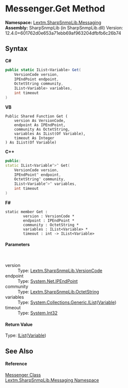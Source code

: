 # Messenger.Get Method 
 

**Namespace:**&nbsp;<a href="N_Lextm_SharpSnmpLib_Messaging">Lextm.SharpSnmpLib.Messaging</a><br />**Assembly:**&nbsp;SharpSnmpLib (in SharpSnmpLib.dll) Version: 12.4.0+601762d0e653a71ebb69af963204dfbfb6c26b74

## Syntax

**C#**<br />
``` C#
public static IList<Variable> Get(
	VersionCode version,
	IPEndPoint endpoint,
	OctetString community,
	IList<Variable> variables,
	int timeout
)
```

**VB**<br />
``` VB
Public Shared Function Get ( 
	version As VersionCode,
	endpoint As IPEndPoint,
	community As OctetString,
	variables As IList(Of Variable),
	timeout As Integer
) As IList(Of Variable)
```

**C++**<br />
``` C++
public:
static IList<Variable^>^ Get(
	VersionCode version, 
	IPEndPoint^ endpoint, 
	OctetString^ community, 
	IList<Variable^>^ variables, 
	int timeout
)
```

**F#**<br />
``` F#
static member Get : 
        version : VersionCode * 
        endpoint : IPEndPoint * 
        community : OctetString * 
        variables : IList<Variable> * 
        timeout : int -> IList<Variable> 

```


#### Parameters
&nbsp;<dl><dt>version</dt><dd>Type: <a href="T_Lextm_SharpSnmpLib_VersionCode">Lextm.SharpSnmpLib.VersionCode</a><br /></dd><dt>endpoint</dt><dd>Type: <a href="https://docs.microsoft.com/dotnet/api/system.net.ipendpoint" target="_blank" rel="noopener noreferrer">System.Net.IPEndPoint</a><br /></dd><dt>community</dt><dd>Type: <a href="T_Lextm_SharpSnmpLib_OctetString">Lextm.SharpSnmpLib.OctetString</a><br /></dd><dt>variables</dt><dd>Type: <a href="https://docs.microsoft.com/dotnet/api/system.collections.generic.ilist-1" target="_blank" rel="noopener noreferrer">System.Collections.Generic.IList</a>(<a href="T_Lextm_SharpSnmpLib_Variable">Variable</a>)<br /></dd><dt>timeout</dt><dd>Type: <a href="https://docs.microsoft.com/dotnet/api/system.int32" target="_blank" rel="noopener noreferrer">System.Int32</a><br /></dd></dl>

#### Return Value
Type: <a href="https://docs.microsoft.com/dotnet/api/system.collections.generic.ilist-1" target="_blank" rel="noopener noreferrer">IList</a>(<a href="T_Lextm_SharpSnmpLib_Variable">Variable</a>)

## See Also


#### Reference
<a href="T_Lextm_SharpSnmpLib_Messaging_Messenger">Messenger Class</a><br /><a href="N_Lextm_SharpSnmpLib_Messaging">Lextm.SharpSnmpLib.Messaging Namespace</a><br />